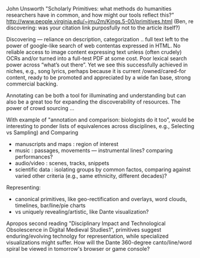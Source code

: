 John Unsworth "Scholarly Primitives: what methods do humanities researchers have in common, and how might our tools reflect this?”
http://www.people.virginia.edu/~jmu2m/Kings.5-00/primitives.html
 (Ben, re discovering: was your citation link purposfully not to the article itself?)

Discovering — reliance on description, categorization .. full text left to the power of google-like search of web contentas expressed in HTML.  No reliable access to image content expressing text unless (often crudely) OCRs and/or turned into a full-test PDF at some cost. Poor lexical search power across “what’s out there”.  Yet we see this successfully achieved in niches, e.g., song lyrics, perhaps because it is current /owned/cared-for content, ready to be promoted and appreciated by a wide fan base, strong commercial backing.

Annotating can be both a tool for illuminating and understanding but can also be a great too for expanding the discoverability of resources. The power of crowd sourcing …

With example of "annotation and comparison: biologists do it too”, would be interesting to ponder lists of equivalences across disciplines, e.g., Selecting vs Sampling) and Comparing
* manuscripts and maps : region of interest
* music : passages, movements — instrumental lines? comparing performances?
* audio/video : scenes, tracks, snippets
* scientific data : isolating groups by common factos, comparing against varied other criteria (e.g., same ethnicity, different decades)?

Representing:
* canonical primitives, like geo-rectification and overlays, word clouds, timelines, bar/line/pie charts
* vs uniquely revealing/artistic, like Dante visualization? 

Apropos second reading "Disciplinary Impact and Technological Obsolescence in Digital Medieval Studies1", primitives suggest enduring/evolving technolgy for representation, while specialized visualizations might suffer.  How will the Dante 360-degree canto/line/word spiral be viewed in tomorrow's browser or game console?
